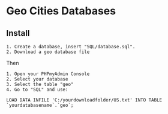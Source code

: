 # Geo Cities Databases

## Install

    1. Create a database, insert "SQL/database.sql".
    2. Download a geo database file

Then

    1. Open your PHPmyAdmin Console
    2. Select your database
    3. Select the table "geo"
    4. Go to "SQL" and use: 
    
    LOAD DATA INFILE 'C:/yourdownloadfolder/US.txt' INTO TABLE `yourdatabasename`.`geo`;
